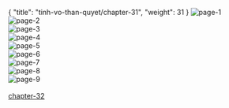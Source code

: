 { "title": "tinh-vo-than-quyet/chapter-31", "weight": 31 }
<img src="tinh-vo-than-quyet_0031_01-cdaa17d8c2729233c75de47f7a34dbc9.webp" alt="page-1" origin="https://3.bp.blogspot.com/-d4NnsTDtn9A/WG8cyT-pzQI/AAAAAAAMj84/jnFtBf1e60I/s0/Tinh-Vo-Than-Quyet-Chapter-31-P-2.jpg"><br/>
<img src="tinh-vo-than-quyet_0031_02-c14b625a3fe2e386707e5930056e5d54.webp" alt="page-2" origin="https://3.bp.blogspot.com/-9aXpeomKgHE/WG8czM1yeoI/AAAAAAAMj88/9uHWsyW0L3Q/s0/Tinh-Vo-Than-Quyet-Chapter-31-P-3.jpg"><br/>
<img src="tinh-vo-than-quyet_0031_03-94932650cd0dc04b388bdb8e0c236738.webp" alt="page-3" origin="https://3.bp.blogspot.com/-Xf_H4OlIj0w/WG8c0H-66QI/AAAAAAAMj9A/Aw9iE4ZZLC4/s0/Tinh-Vo-Than-Quyet-Chapter-31-P-4.jpg"><br/>
<img src="tinh-vo-than-quyet_0031_04-8563507f881868225cd7ac45a292e9ce.webp" alt="page-4" origin="https://3.bp.blogspot.com/-Nyhbvk7Sj5I/WG8c1GhwGHI/AAAAAAAMj9E/XL_LWksRZ24/s0/Tinh-Vo-Than-Quyet-Chapter-31-P-5.jpg"><br/>
<img src="tinh-vo-than-quyet_0031_05-85207d58a3fa275f4716763fe147ce06.webp" alt="page-5" origin="https://3.bp.blogspot.com/-RK_684a1AkA/WG8c1_hpNMI/AAAAAAAMj9I/8yG9ZNvm3HI/s0/Tinh-Vo-Than-Quyet-Chapter-31-P-6.jpg"><br/>
<img src="tinh-vo-than-quyet_0031_06-55745c1358ad2f7f21a2b882f521a2f3.webp" alt="page-6" origin="https://3.bp.blogspot.com/-WzZgVxfMN1g/WG8c2uaoDMI/AAAAAAAMj9M/Rip5gAmefp4/s0/Tinh-Vo-Than-Quyet-Chapter-31-P-7.jpg"><br/>
<img src="tinh-vo-than-quyet_0031_07-cc63e3b4fe51c711074b4f6b61146f1b.webp" alt="page-7" origin="https://3.bp.blogspot.com/-CSFFG4KvHFk/WG8c4B8u2CI/AAAAAAAMj9Q/USbo_8XilnU/s0/Tinh-Vo-Than-Quyet-Chapter-31-P-8.jpg"><br/>
<img src="tinh-vo-than-quyet_0031_08-d71de23b518a1f34145e894bf0ba6e5b.webp" alt="page-8" origin="https://3.bp.blogspot.com/-TxoCOOjhMuk/WG8c5H65igI/AAAAAAAMj9U/2c3tifa6KIk/s0/Tinh-Vo-Than-Quyet-Chapter-31-P-9.jpg"><br/>
<img src="tinh-vo-than-quyet_0031_09-0a1fe4150736bac55535e53ae31c21f7.webp" alt="page-9" origin="https://3.bp.blogspot.com/-QNXY3Je0aqo/WG8c514PfJI/AAAAAAAMj9Y/HFfal9rnYP4/s0/Tinh-Vo-Than-Quyet-Chapter-31-P-10.jpg"><br/>
<br/><a class="nextchap" href="/tinh-vo-than-quyet/chapter-32">chapter-32</a>
